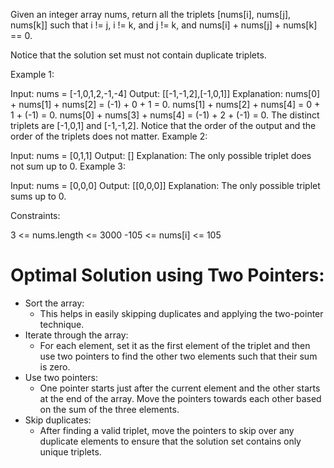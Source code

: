 Given an integer array nums, return all the triplets [nums[i], nums[j], nums[k]] such that i != j, i != k, and j != k, and nums[i] + nums[j] + nums[k] == 0.

Notice that the solution set must not contain duplicate triplets.

 

Example 1:

Input: nums = [-1,0,1,2,-1,-4]
Output: [[-1,-1,2],[-1,0,1]]
Explanation: 
nums[0] + nums[1] + nums[2] = (-1) + 0 + 1 = 0.
nums[1] + nums[2] + nums[4] = 0 + 1 + (-1) = 0.
nums[0] + nums[3] + nums[4] = (-1) + 2 + (-1) = 0.
The distinct triplets are [-1,0,1] and [-1,-1,2].
Notice that the order of the output and the order of the triplets does not matter.
Example 2:

Input: nums = [0,1,1]
Output: []
Explanation: The only possible triplet does not sum up to 0.
Example 3:

Input: nums = [0,0,0]
Output: [[0,0,0]]
Explanation: The only possible triplet sums up to 0.
 

Constraints:

3 <= nums.length <= 3000
-105 <= nums[i] <= 105

# Optimal Solution using Two Pointers:
- Sort the array: 
    - This helps in easily skipping duplicates and applying the two-pointer technique.
- Iterate through the array: 
    - For each element, set it as the first element of the triplet and then use two pointers to find the other two elements such that their sum is zero.
- Use two pointers: 
    - One pointer starts just after the current element and the other starts at the end of the array. Move the pointers towards each other based on the sum of the three elements.
- Skip duplicates: 
    - After finding a valid triplet, move the pointers to skip over any duplicate elements to ensure that the solution set contains only unique triplets.